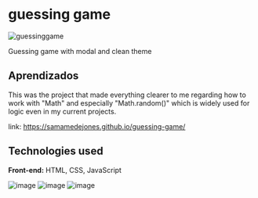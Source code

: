 # guessing game
![guessinggame](https://github.com/user-attachments/assets/5e547754-6bf3-4751-8cc4-2658bbe5d677)


Guessing game with modal and clean theme

## Aprendizados

This was the project that made everything clearer to me regarding how to work with "Math" and especially "Math.random()" which is widely used for logic even in my current projects.


link:
https://samamedejones.github.io/guessing-game/



## Technologies used

**Front-end:** HTML, CSS, JavaScript


![image](https://github.com/user-attachments/assets/3ff9cab9-ceed-4102-b805-3928e56822c3) ![image](https://github.com/user-attachments/assets/b68387fd-bd9f-4197-82da-118cf161f74d) ![image](https://github.com/user-attachments/assets/be60b360-351b-47d4-b08b-edb7b25019b7)
